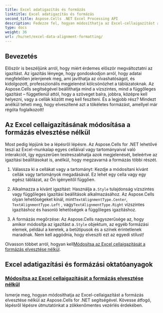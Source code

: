 ```yaml
---
title: Excel adatigazítás és formázás
linktitle: Excel adatigazítás és formázás
second_title: Aspose.Cells .NET Excel Processing API
description: Fedezze fel, hogyan módosíthatja az Excel-cellaigazítást a formázás elvesztése nélkül az Aspose.Cells for .NET-ben. Ismerje meg a zökkenőmentes Excel-adatformázás lépésenkénti oktatóanyagát.
type: docs
weight: 36
url: /hu/net/excel-data-alignment-formatting/
---
```

## Bevezetés

Először is beszéljünk arról, hogy miért érdemes először megváltoztatni az igazítást. Az igazítás lényege, hogy gondoskodjon arról, hogy adatai megfelelően jelenjenek meg, ami javíthatja az olvashatóságot, és kidolgozott, professzionális megjelenést kölcsönözhet a táblázatoknak. Az Aspose.Cells segítségével beállíthatja mind a vízszintes, mind a függőleges igazítást – függetlenül attól, hogy a szöveget balra, jobbra, középre kell helyezni, vagy a cellák között meg kell feszíteni. És a legjobb rész? Mindezt anélkül teheti meg, hogy elveszítené azt a tökéletes formázást, amellyel már régóta foglalkozott!

## Az Excel cellaigazításának módosítása a formázás elvesztése nélkül

Most pedig lépjünk be a lépésről lépésre. Az Aspose.Cells for .NET lehetővé teszi az Excel-munkalap egyes celláival vagy tartományaival való interakciót, így egyszerűen testreszabhatja azok megjelenését, beleértve az igazítási beállításokat is, anélkül, hogy megzavarná a formázás többi részét.

1. Válassza ki a cellákat vagy a tartományt:
   Kezdje a módosítani kívánt cellák vagy tartományok megadásával. Ez lehet egy cella vagy egy egész táblázat, az Ön igényeitől függően.

2. Alkalmazza a kívánt igazítást:
    Használja a`.Style` tulajdonság vízszintes vagy függőleges igazítási beállítások alkalmazásához. Az Aspose.Cells olyan lehetőségeket kínál, mint`TextAlignmentType.Center`, `TextAlignmentType.Left` , vagy`TextAlignmentType.Right` vízszintes igazításhoz és hasonló lehetőségek a függőleges igazításhoz.

3. A formázás megőrzése:
    Az Aspose.Cells nagyszerűsége az, hogy amikor módosítja az igazítást a`.Style` objektum, az egyéb formázási elemek, például a keretek, a betűtípusok és a színek érintetlenek maradnak. Nem kell aggódnia, hogy elveszíti ezt az egyedi stílust!

 Olvasson többet arról, hogyan kell[Módosítsa az Excel cellaigazítását a formázás elvesztése nélkül](./change-cells-alignment-in-excel-without-losing-existing-formatting/).

## Excel adatigazítási és formázási oktatóanyagok
### [Módosítsa az Excel cellaigazítását a formázás elvesztése nélkül](./change-cells-alignment-in-excel-without-losing-existing-formatting/)
Ismerje meg, hogyan módosíthatja az Excel-cellaigazítást a formázás elvesztése nélkül az Aspose.Cells for .NET segítségével. Kövesse átfogó, lépésről lépésre útmutatónkat a zökkenőmentes vezérlés érdekében.